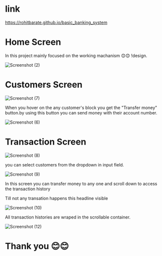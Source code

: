 # link
https://rohitbarate.github.io/basic_banking_system

# Home Screen 

 In this project mainly focused on the working machanism 😊😊 !design.
 
![Screenshot (2)](https://user-images.githubusercontent.com/90303131/195165706-7db0e4ad-4b2c-487f-b6dc-c156d640ed6e.png)

# Customers Screen

![Screenshot (7)](https://user-images.githubusercontent.com/90303131/195405177-a24e8a8f-9181-4be0-afae-dec155982fc5.png)

 When you hover on the any customer's block you get the "Transfer money" button.by using this button you can send money with their account number.

![Screenshot (6)](https://user-images.githubusercontent.com/90303131/195405369-8f58c414-608a-4043-b791-8428bee00efd.png)

# Transaction Screen


![Screenshot (8)](https://user-images.githubusercontent.com/90303131/195405676-2d1943ac-d0c1-4667-a0e7-7f818f80d23e.png)


you can select customers from the dropdown in input field.

![Screenshot (9)](https://user-images.githubusercontent.com/90303131/195405777-9176d7b3-6b39-499a-b98c-0de3870a34ca.png)


  In this screen you can transfer money to any one and scroll down to access the transaction history
  
  Till not any transation happens this headline visible
  
  ![Screenshot (10)](https://user-images.githubusercontent.com/90303131/195406904-a1f700f7-a538-4295-b3d8-7a01f0c74fb7.png)

  
All transaction histories are wraped in the scrollable container.

![Screenshot (12)](https://user-images.githubusercontent.com/90303131/195406558-56b8749d-862c-4ae5-9770-580909235fbd.png)


# Thank you 😊😊
